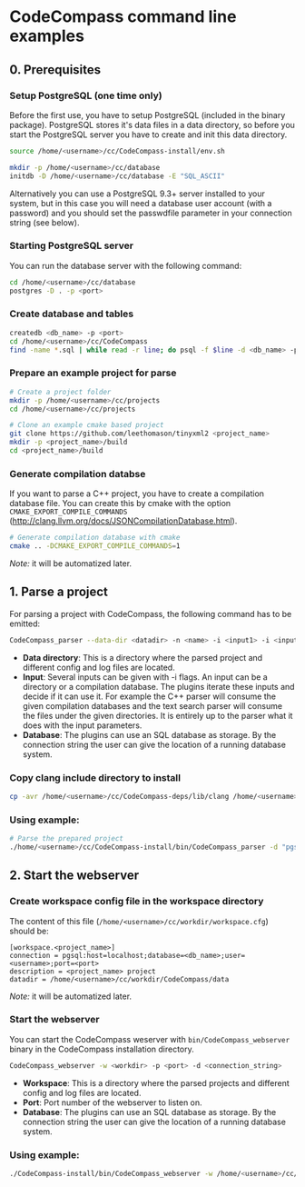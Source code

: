 # CodeCompass command line examples

## 0. Prerequisites
### Setup PostgreSQL (one time only)
Before the first use, you have to setup PostgreSQL (included in the binary package). PostgreSQL stores it's data files in a data directory, so before you start the PostgreSQL server you have to create and init this data directory.

```bash
source /home/<username>/cc/CodeCompass-install/env.sh

mkdir -p /home/<username>/cc/database
initdb -D /home/<username>/cc/database -E "SQL_ASCII"
```

Alternatively you can use a PostgreSQL 9.3+ server installed to your system, but in this case you will need a database user account (with a password) and you should set the passwdfile parameter in your connection string (see below).


### Starting PostgreSQL server

You can run the database server with the following command:
```bash
cd /home/<username>/cc/database
postgres -D . -p <port>
```

### Create database and tables
```bash
createdb <db_name> -p <port>
cd /home/<username>/cc/CodeCompass
find -name *.sql | while read -r line; do psql -f $line -d <db_name> -p <port> -h localhost; done
```

### Prepare an example project for parse
```bash
# Create a project folder
mkdir -p /home/<username>/cc/projects
cd /home/<username>/cc/projects

# Clone an example cmake based project
git clone https://github.com/leethomason/tinyxml2 <project_name>
mkdir -p <project_name>/build
cd <project_name>/build
```

### Generate compilation databse
If you want to parse a C++ project, you have to create a compilation database file. You can create this by cmake with the option `CMAKE_EXPORT_COMPILE_COMMANDS` (http://clang.llvm.org/docs/JSONCompilationDatabase.html). 
```bash
# Generate compilation database with cmake
cmake .. -DCMAKE_EXPORT_COMPILE_COMMANDS=1
```
*Note:* it will be automatized later.

## 1. Parse a project
For parsing a project with CodeCompass, the following command has to be emitted:

```bash
CodeCompass_parser --data-dir <datadir> -n <name> -i <input1> -i <input2> -d <connection_string>
```
- **Data directory**: This is a directory where the parsed project and different config and log files are located.
- **Input**: Several inputs can be given with -i flags. An input can be a directory or a compilation database. The plugins iterate these inputs and decide if it can use it. For example the C++ parser will consume the given compilation databases and the text search parser will consume the files under the given directories. It is entirely up to the parser what it does with the input parameters.
- **Database**: The plugins can use an SQL database as storage. By the connection string the user can give the location of a running database system. 

### Copy clang include directory to install
```bash
cp -avr /home/<username>/cc/CodeCompass-deps/lib/clang /home/<username>/cc/CodeCompass-install/lib/
```

### Using example:
```bash
# Parse the prepared project
./home/<username>/cc/CodeCompass-install/bin/CodeCompass_parser -d "pgsql:database=<db_name>;port=<port>" --data-dir /home/<username>/cc/workdir/<project_name>/data -i /home/<username>/cc/projects/<project_name>/build/compile_commands.json -j<num_of_threads>
```

## 2. Start the webserver

### Create workspace config file in the workspace directory

The content of this file (`/home/<username>/cc/workdir/workspace.cfg`) should be:
```
[workspace.<project_name>]
connection = pgsql:host=localhost;database=<db_name>;user=<username>;port=<port>
description = <project_name> project
datadir = /home/<username>/cc/workdir/CodeCompass/data
```
*Note:* it will be automatized later.

### Start the webserver
You can start the CodeCompass weserver with `bin/CodeCompass_webserver` binary in the CodeCompass installation directory.

```bash
CodeCompass_webserver -w <workdir> -p <port> -d <connection_string>
```
- **Workspace**: This is a directory where the parsed projects and different config and log files are located. 
- **Port**: Port number of the webserver to listen on.
- **Database**: The plugins can use an SQL database as storage. By the connection string the user can give the location of a running database system. 

### Using example:
```bash
./CodeCompass-install/bin/CodeCompass_webserver -w /home/<username>/cc/workdir/ -p <port> -d "pgsql:host=localhost;database=<db_name>;user=<username>;port=<port>"
```

